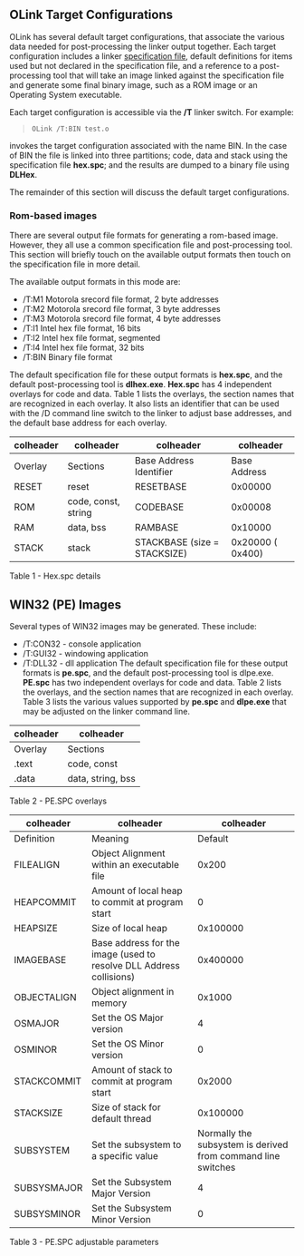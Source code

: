 ## OLink Target Configurations
 

  OLink has several default target configurations, that associate the various data needed for post-processing the linker output together.  Each target configuration includes a linker [specification file](OLink%20Specification%20Files.md), default definitions for items used but not declared in the specification file, and a reference to a post-processing tool that will take an image linked against the specification file and generate some final binary image, such as a ROM image or an Operating System executable.  
 
 Each target configuration is accessible via the **/T** linker switch.  For example:
 
>     OLink /T:BIN test.o
 
 invokes the target configuration associated with the name BIN.  In the case of BIN the file is linked into three partitions; code, data and stack using the specification file **hex.spc**; and the results are dumped to a binary file using **DLHex**.
 
 The remainder of this section will discuss the default target configurations.


### Rom-based images

 There are several output file formats for generating a rom-based image.  However, they all use a common specification file and post-processing tool.  This section will briefly touch on the available output formats then touch on the specification file in more detail.
 
 The available output formats in this mode are:
 
* /T:M1  Motorola srecord file format, 2 byte addresses
* /T:M2  Motorola srecord file format, 3 byte addresses
* /T:M3  Motorola srecord file format, 4 byte addresses
* /T:I1    Intel hex file format, 16 bits
* /T:I2    Intel hex file format, segmented
* /T:I4    Intel hex file format, 32 bits
* /T:BIN Binary file format
  
 The default specification file for these output formats is **hex.spc**, and the default post-processing tool is **dlhex.exe**.  **Hex.spc** has 4 independent overlays for code and data.  Table 1 lists the overlays, the section names that are recognized in each overlay.  It also lists an identifier that can be used with the /D command line switch to the linker to adjust base addresses, and the default base address for each overlay.
 
    

|colheader |colheader |colheader |colheader |
|--- |--- |--- |--- |
|Overlay|Sections|Base Address Identifier|Base Address|
|RESET|reset|RESETBASE|0x00000|
|ROM|code, const, string|CODEBASE|0x00008|
|RAM|data, bss|RAMBASE|0x10000|
|STACK|stack|STACKBASE (size = STACKSIZE)|0x20000 ( 0x400)|   

  
  Table 1 - Hex.spc details


## WIN32 (PE) Images

 Several types of WIN32 images may be generated.  These include:
 
* /T:CON32 - console application
* /T:GUI32   - windowing application
* /T:DLL32   - dll application
  The default specification file for these output formats is **pe.spc**, and the default post-processing tool is dlpe.exe.  **PE.spc** has two independent overlays for code and data.  Table 2 lists the overlays, and the section names that are recognized in each overlay.  Table 3 lists the various values supported by **pe.spc** and **dlpe.exe** that may be adjusted on the linker command line.
 
 
    

|colheader |colheader |
|--- |--- |
|Overlay|Sections|
|.text|code, const|
|.data|data, string, bss|   

  
  Table 2 - PE.SPC overlays
 
    

|colheader |colheader |colheader |
|--- |--- |--- |
|Definition|Meaning|Default|
|FILEALIGN|Object Alignment within an executable file|0x200|
|HEAPCOMMIT|Amount of local heap to commit at program start|0|
|HEAPSIZE|Size of local heap|0x100000|
|IMAGEBASE|Base address for the image (used to resolve DLL Address collisions)|0x400000|
|OBJECTALIGN|Object alignment in memory|0x1000|
|OSMAJOR|Set the OS Major version|4|
|OSMINOR|Set the OS Minor version|0|
|STACKCOMMIT|Amount of stack to commit at program start|0x2000|
|STACKSIZE|Size of stack for default thread|0x100000|   
|SUBSYSTEM|Set the subsystem to a specific value|Normally the subsystem is derived from command line switches|
|SUBSYSMAJOR|Set the Subsystem Major Version|4|
|SUBSYSMINOR|Set the Subsystem Minor Version|0|

  Table 3 - PE.SPC adjustable parameters
 
 
 
     